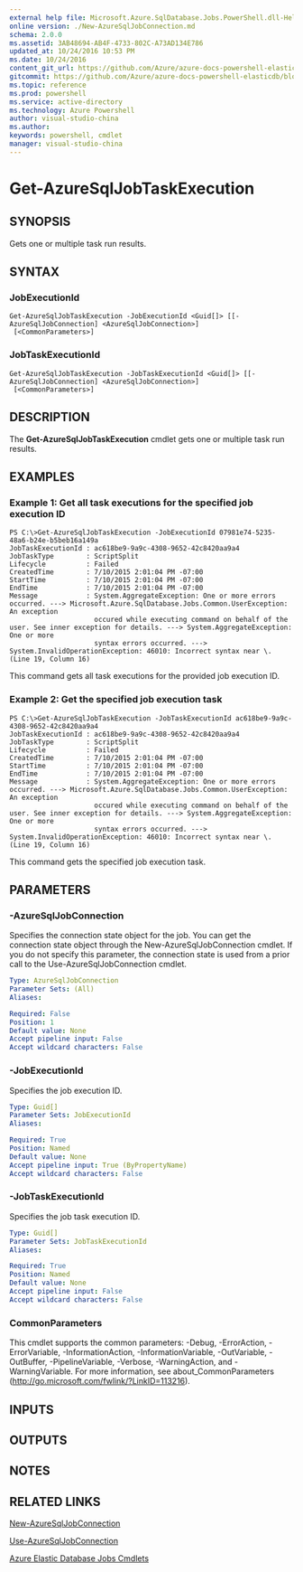 ```yaml
---
external help file: Microsoft.Azure.SqlDatabase.Jobs.PowerShell.dll-Help.xml
online version: ./New-AzureSqlJobConnection.md
schema: 2.0.0
ms.assetid: 3AB48694-AB4F-4733-802C-A73AD134E786
updated_at: 10/24/2016 10:53 PM
ms.date: 10/24/2016
content_git_url: https://github.com/Azure/azure-docs-powershell-elasticdb/blob/master/ElasticDB/ElasticDatabaseJobs/v0.8.33/Get-AzureSqlJobTaskExecution.md
gitcommit: https://github.com/Azure/azure-docs-powershell-elasticdb/blob/21fb425e1aa4eed4def521cf4515fe66d60846c7/ElasticDB/ElasticDatabaseJobs/v0.8.33/Get-AzureSqlJobTaskExecution.md
ms.topic: reference
ms.prod: powershell
ms.service: active-directory
ms.technology: Azure Powershell
author: visual-studio-china
ms.author: 
keywords: powershell, cmdlet
manager: visual-studio-china
---
```


# Get-AzureSqlJobTaskExecution

## SYNOPSIS
Gets one or multiple task run results.

## SYNTAX

### JobExecutionId
```
Get-AzureSqlJobTaskExecution -JobExecutionId <Guid[]> [[-AzureSqlJobConnection] <AzureSqlJobConnection>]
 [<CommonParameters>]
```

### JobTaskExecutionId
```
Get-AzureSqlJobTaskExecution -JobTaskExecutionId <Guid[]> [[-AzureSqlJobConnection] <AzureSqlJobConnection>]
 [<CommonParameters>]
```

## DESCRIPTION
The **Get-AzureSqlJobTaskExecution** cmdlet gets one or multiple task run results.

## EXAMPLES

### Example 1: Get all task executions for the specified job execution ID
```
PS C:\>Get-AzureSqlJobTaskExecution -JobExecutionId 07981e74-5235-48a6-b24e-b5beb16a149a
JobTaskExecutionId : ac618be9-9a9c-4308-9652-42c8420aa9a4
JobTaskType        : ScriptSplit
Lifecycle          : Failed
CreatedTime        : 7/10/2015 2:01:04 PM -07:00
StartTime          : 7/10/2015 2:01:04 PM -07:00
EndTime            : 7/10/2015 2:01:04 PM -07:00
Message            : System.AggregateException: One or more errors occurred. ---> Microsoft.Azure.SqlDatabase.Jobs.Common.UserException: An exception 
                     occured while executing command on behalf of the user. See inner exception for details. ---> System.AggregateException: One or more 
                     syntax errors occurred. ---> System.InvalidOperationException: 46010: Incorrect syntax near \. (Line 19, Column 16)
```

This command gets all task executions for the provided job execution ID.

### Example 2: Get the specified job execution task
```
PS C:\>Get-AzureSqlJobTaskExecution -JobTaskExecutionId ac618be9-9a9c-4308-9652-42c8420aa9a4
JobTaskExecutionId : ac618be9-9a9c-4308-9652-42c8420aa9a4
JobTaskType        : ScriptSplit
Lifecycle          : Failed
CreatedTime        : 7/10/2015 2:01:04 PM -07:00
StartTime          : 7/10/2015 2:01:04 PM -07:00
EndTime            : 7/10/2015 2:01:04 PM -07:00
Message            : System.AggregateException: One or more errors occurred. ---> Microsoft.Azure.SqlDatabase.Jobs.Common.UserException: An exception 
                     occured while executing command on behalf of the user. See inner exception for details. ---> System.AggregateException: One or more 
                     syntax errors occurred. ---> System.InvalidOperationException: 46010: Incorrect syntax near \. (Line 19, Column 16)
```

This command gets the specified job execution task.

## PARAMETERS

### -AzureSqlJobConnection
Specifies the connection state object for the job.
You can get the connection state object through the New-AzureSqlJobConnection cmdlet.
If you do not specify this parameter, the connection state is used from a prior call to the Use-AzureSqlJobConnection cmdlet.

```yaml
Type: AzureSqlJobConnection
Parameter Sets: (All)
Aliases: 

Required: False
Position: 1
Default value: None
Accept pipeline input: False
Accept wildcard characters: False
```

### -JobExecutionId
Specifies the job execution ID.

```yaml
Type: Guid[]
Parameter Sets: JobExecutionId
Aliases: 

Required: True
Position: Named
Default value: None
Accept pipeline input: True (ByPropertyName)
Accept wildcard characters: False
```

### -JobTaskExecutionId
Specifies the job task execution ID.

```yaml
Type: Guid[]
Parameter Sets: JobTaskExecutionId
Aliases: 

Required: True
Position: Named
Default value: None
Accept pipeline input: False
Accept wildcard characters: False
```

### CommonParameters
This cmdlet supports the common parameters: -Debug, -ErrorAction, -ErrorVariable, -InformationAction, -InformationVariable, -OutVariable, -OutBuffer, -PipelineVariable, -Verbose, -WarningAction, and -WarningVariable. For more information, see about_CommonParameters (http://go.microsoft.com/fwlink/?LinkID=113216).

## INPUTS

## OUTPUTS

## NOTES

## RELATED LINKS

[New-AzureSqlJobConnection](./New-AzureSqlJobConnection.md)

[Use-AzureSqlJobConnection](./Use-AzureSqlJobConnection.md)

[Azure Elastic Database Jobs Cmdlets](./ElasticDatabaseJobs.md)


